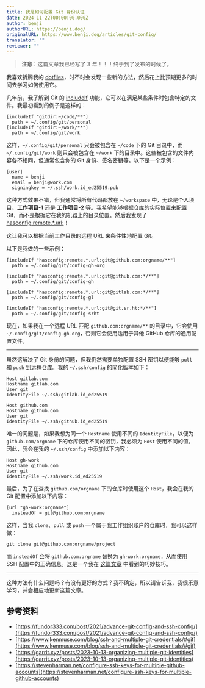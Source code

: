 ```yaml
---
title: 我是如何配置 Git 身份认证
date: 2024-11-22T00:00:00.000Z
author: benji
authorURL: https://benji.dog/
originalURL: https://www.benji.dog/articles/git-config/
translator: ""
reviewer: ""
---
```


> **注意**：这篇文章我已经写了 3 年！！！终于到了发布的时候了。

我喜欢折腾我的 [dotfiles](https://github.com/benjifs/dotfiles)，时不时会发现一些新的方法，然后花上比预期更多的时间去学习如何使用它。

几年前，我了解到 Git 的 [includeIf](https://git-scm.com/docs/git-config#_includes) 功能，它可以在满足某些条件时包含特定的文件。我最初看到的例子是这样的：

```plain
[includeIf "gitdir:~/code/**"]
  path = ~/.config/git/personal
[includeIf "gitdir:~/work/**"]
  path = ~/.config/git/work
```

这样，`~/.config/git/personal` 只会被包含在 `~/code` 下的 Git 目录中，而 `~/.config/git/work` 则只会被包含在 `~/work` 下的目录中。这些被包含的文件内容各不相同，但通常包含你的 Git 身份、签名密钥等。以下是一个示例：

```plain
[user]
  name = benji
  email = benji@work.com
  signingkey = ~/.ssh/work.id_ed25519.pub
```

这种方式效果不错，但我通常将所有代码都放在 `~/workspace` 中，无论是个人项目、**工作项目-1** 还是 **工作项目-2** 等。我希望能够根据仓库的实际位置来配置 Git，而不是根据它在我的机器上的目录位置。然后我发现了 [hasconfig:remote.\*.url:](https://git-scm.com/docs/git-config#Documentation/git-config.txt-codehasconfigremoteurlcode)！

这让我可以根据当前工作目录的远程 URL 来条件性地配置 Git。

以下是我做的一些示例：

```plain
[includeIf "hasconfig:remote.*.url:git@github.com:orgname/**"]
  path = ~/.config/git/config-gh-org

[includeIf "hasconfig:remote.*.url:git@github.com:*/**"]
  path = ~/.config/git/config-gh

[includeIf "hasconfig:remote.*.url:git@gitlab.com:*/**"]
  path = ~/.config/git/config-gl

[includeIf "hasconfig:remote.*.url:git@git.sr.ht:*/**"]
  path = ~/.config/git/config-srht
```

现在，如果我在一个远程 URL 匹配 `github.com:orgname/**` 的目录中，它会使用 `~/.config/git/config-gh-org`，否则它会使用适用于其他 GitHub 仓库的通用配置文件。

* * *

虽然这解决了 Git 身份的问题，但我仍然需要单独配置 SSH 密钥以便能够 `pull` 和 `push` 到远程仓库。我的 `~/.ssh/config` 的简化版本如下：

```plain
Host gitlab.com
Hostname gitlab.com
User git
IdentityFile ~/.ssh/gitlab.id_ed25519

Host github.com
Hostname github.com
User git
IdentityFile ~/.ssh/github.id_ed25519
```

唯一的问题是，如果我想为同一个 `Hostname` 使用不同的 `IdentityFile`，以便为 `github.com/orgname` 下的仓库使用不同的密钥，我必须为 `Host` 使用不同的值。因此，我会在我的 `~/.ssh/config` 中添加以下内容：

```plain
Host gh-work
Hostname github.com
User git
IdentityFile ~/.ssh/work.id_ed25519
```

最后，为了在查找 `github.com/orgname` 下的仓库时使用这个 `Host`，我会在我的 Git 配置中添加以下内容：

```plain
[url "gh-work:orgname"]
  insteadOf = git@github.com:orgname
```

这样，当我 `clone`、`pull` 或 `push` 一个属于我工作组织账户的仓库时，我可以这样做：

```plain
git clone git@github.com:orgname/project
```

而 `insteadOf` 会将 `github.com:orgname` 替换为 `gh-work:orgname`，从而使用 SSH 配置中的正确信息。这是一个我在 [这篇文章](https://www.kenmuse.com/blog/ssh-and-multiple-git-credentials/#git) 中看到的巧妙技巧。

* * *

这种方法有什么问题吗？有没有更好的方式？我不确定，所以请告诉我，我很乐意学习，并会相应地更新这篇文章。

参考资料
----------

*   [https://fundor333.com/post/2021/advance-git-config-and-ssh-config/](https://fundor333.com/post/2021/advance-git-config-and-ssh-config/)
*   [https://www.kenmuse.com/blog/ssh-and-multiple-git-credentials/#git](https://www.kenmuse.com/blog/ssh-and-multiple-git-credentials/#git)
*   [https://garrit.xyz/posts/2023-10-13-organizing-multiple-git-identities](https://garrit.xyz/posts/2023-10-13-organizing-multiple-git-identities)
*   [https://stevenharman.net/configure-ssh-keys-for-multiple-github-accounts](https://stevenharman.net/configure-ssh-keys-for-multiple-github-accounts)